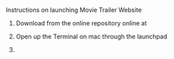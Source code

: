Instructions on launching Movie Trailer Website

1. Download from the online repository online at

2. Open up the Terminal on mac through the launchpad

2. 